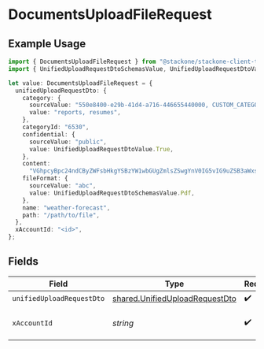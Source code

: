 # DocumentsUploadFileRequest

## Example Usage

```typescript
import { DocumentsUploadFileRequest } from "@stackone/stackone-client-ts/sdk/models/operations";
import { UnifiedUploadRequestDtoSchemasValue, UnifiedUploadRequestDtoValue } from "@stackone/stackone-client-ts/sdk/models/shared";

let value: DocumentsUploadFileRequest = {
  unifiedUploadRequestDto: {
    category: {
      sourceValue: "550e8400-e29b-41d4-a716-446655440000, CUSTOM_CATEGORY_NAME",
      value: "reports, resumes",
    },
    categoryId: "6530",
    confidential: {
      sourceValue: "public",
      value: UnifiedUploadRequestDtoValue.True,
    },
    content:
      "VGhpcyBpc24ndCByZWFsbHkgYSBzYW1wbGUgZmlsZSwgYnV0IG5vIG9uZSB3aWxsIGV2ZXIga25vdyE",
    fileFormat: {
      sourceValue: "abc",
      value: UnifiedUploadRequestDtoSchemasValue.Pdf,
    },
    name: "weather-forecast",
    path: "/path/to/file",
  },
  xAccountId: "<id>",
};
```

## Fields

| Field                                                                                   | Type                                                                                    | Required                                                                                | Description                                                                             |
| --------------------------------------------------------------------------------------- | --------------------------------------------------------------------------------------- | --------------------------------------------------------------------------------------- | --------------------------------------------------------------------------------------- |
| `unifiedUploadRequestDto`                                                               | [shared.UnifiedUploadRequestDto](../../../sdk/models/shared/unifieduploadrequestdto.md) | :heavy_check_mark:                                                                      | N/A                                                                                     |
| `xAccountId`                                                                            | *string*                                                                                | :heavy_check_mark:                                                                      | The account identifier                                                                  |